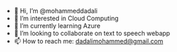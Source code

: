 - 👋 Hi, I’m @mohammeddadali
- 👀 I’m interested in Cloud Computing
- 🌱 I’m currently learning Azure 
- 💞️ I’m looking to collaborate on text to speech webapp
- 📫 How to reach me: dadalimohammed@gmail.com


<!---
mohammeddadali/mohammeddadali is a ✨ special ✨ repository because its `README.md` (this file) appears on your GitHub profile.
You can click the Preview link to take a look at your changes.
--->
